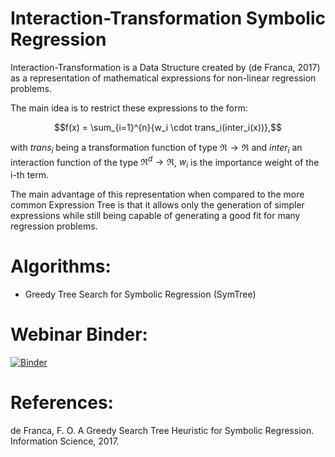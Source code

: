 # Interaction-Transformation Symbolic Regression

Interaction-Transformation is a Data Structure created by (de Franca, 2017) as a representation of mathematical expressions for non-linear regression problems.

The main idea is to restrict these expressions to the form:

$$f(x) = \sum_{i=1}^{n}{w_i \cdot trans_i(inter_i(x))},$$

with $trans_i$ being a transformation function of type $\Re \rightarrow \Re$ and $inter_i$ an interaction function of the type $\Re^d \rightarrow \Re$, $w_i$ is the importance weight of the i-th term.

The main advantage of this representation when compared to the more common Expression Tree is that it allows only the generation of simpler expressions while still being capable of generating a good fit for many regression problems.

# Algorithms: 

- Greedy Tree Search for Symbolic Regression (SymTree)

# Webinar Binder:

[![Binder](https://mybinder.org/badge.svg)](https://mybinder.org/v2/gh/folivetti/ITSR/master?filepath=%2FWebinar%2FExplorer.ipynb)

# References:

de Franca, F. O. A Greedy Search Tree Heuristic for Symbolic Regression. Information Science, 2017.
